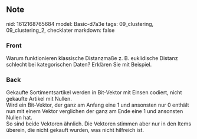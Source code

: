 ## Note
nid: 1612168765684
model: Basic-d7a3e
tags: 09_clustering, 09_clustering_2, checklater
markdown: false

### Front
Warum funktionieren klassische Distanzmaße z. B. euklidische Distanz schlecht bei kategorischen Daten? Erklären Sie mit Beispiel.

### Back
<div>
  Gekaufte Sortimentsartikel werden in Bit-Vektor mit Einsen
  codiert, nicht gekaufte Artikel mit Nullen.
</div>
<div>
  Wird ein Bit-Vektor, der ganz am Anfang eine 1 und ansonsten nur
  0 enthält nun mit einem Vektor verglichen der ganz am Ende eine 1
  und ansonsten Nullen hat.
</div>
<div>
  So sind beide Vektoren ähnlich. Die Vektoren stimmen aber nur in
  den Items überein, die nicht gekauft wurden, was nicht hilfreich
  ist.
</div>
